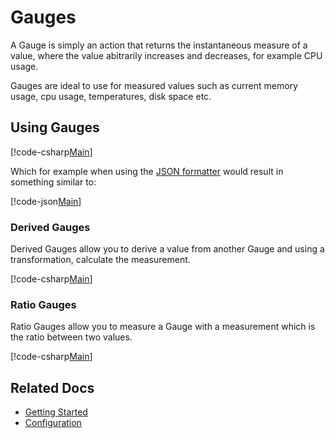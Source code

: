 # Gauges

A Gauge is simply an action that returns the instantaneous measure of a value, where the value abitrarily increases and decreases, for example CPU usage.

Gauges are ideal to use for measured values such as current memory usage, cpu usage, temperatures, disk space etc.

## Using Gauges

[!code-csharp[Main](../../src/samples/Gauges.cs?start=3&end=11&highlight=9)]

Which for example when using the [JSON formatter](../intro.md#configuring-a-web-host) would result in something similar to:

[!code-json[Main](../../src/samples/GaugeExample.json)]

### Derived Gauges

Derived Gauges allow you to derive a value from another Gauge and using a transformation, calculate the measurement.

[!code-csharp[Main](../../src/samples/Gauges.cs?start=17&end=28&highlight=12)]

### Ratio Gauges

Ratio Gauges allow you to measure a Gauge with a measurement which is the ratio between two values.

[!code-csharp[Main](../../src/samples/Gauges.cs?start=32&end=47&highlight=16)]

## Related Docs

- [Getting Started](../intro.md#measuring-application-metrics)
- [Configuration](../fundamentals/configuration.md)

